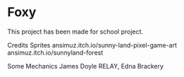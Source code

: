 # Foxy
This project has been made for school project.


Credits
Sprites
ansimuz.itch.io/sunny-land-pixel-game-art
ansimuz.itch.io/sunnyland-forest

Some Mechanics
James Doyle
RELAY, Edna
Brackery
